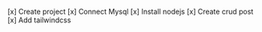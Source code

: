  [x] Create project 
 [x] Connect Mysql
 [x] Install nodejs
 [x] Create crud post
 [x] Add tailwindcss